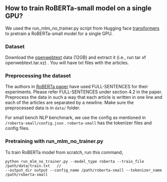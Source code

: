 ## How to train RoBERTa-small model on a single GPU?

We used the run_mlm_no_trainer.py script from Hugging face [transformers](https://github.com/huggingface/transformers/tree/master/examples/pytorch/language-modeling) to pretrain a RoBERTa-small model for a single GPU. 

### Dataset 

Download the [openwebtext](https://skylion007.github.io/OpenWebTextCorpus/) data (12GB) and extract it (i.e., run tar xf openwebtext.tar.xz) . You will have txt files with the articles. 

### Preprocessing the dataset

The authors in [RoBERTa paper](https://arxiv.org/pdf/1907.11692.pdf) have used FULL-SENTENCES for their experiments. Please refer FULL-SENTENCES under section 4.2 in the paper. Preprocess the data in such a way that each article is written in one line and each of the articles are separated by a newline. Make sure the preprocessed data is in ```data/``` folder. 

For small bench NLP benchmark, we use the config as mentioned in ```/roberta-small/config.json``` . ```roberta-small```  has the tokenizer files and config files.

### Pretraining with run_mlm_no_trainer.py 

To train RoBERTa model from scratch, run this command, 

```
python run_mlm_no_trainer.py --model_type roberta --train_file /path/data/train.txt   //
--output_dir output --config_name /path/roberta-small --tokenizer_name /path/roberta-small 

```
